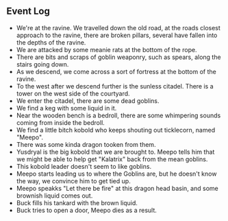 
## Event Log

- We're at the ravine. We travelled down the old road, at the roads closest approach to the ravine, there are broken pillars, several have fallen into the depths of the ravine.
- We are attacked by some meanie rats at the bottom of the rope.
- There are bits and scraps of goblin weaponry, such as spears, along the stairs going down.
- As we descend, we come across a sort of fortress at the bottom of the ravine.
- To the west after we descend further is the sunless citadel. There is a tower on the west side of the courtyard.
- We enter the citadel, there are some dead goblins.
- We find a keg with some liquid in it.
- Near the wooden bench is a bedroll, there are some whimpering sounds coming from inside the bedroll.
- We find a little bitch kobold who keeps shouting out ticklecorn, named "Meepo".
- There was some kinda dragon tooken from them.
- Yusdryal is the big kobold that we are brought to. Meepo tells him that we might be able to help get "Kalatrix" back from the mean goblins.
- This kobold leader doesn't seem to like goblins.
- Meepo starts leading us to where the Goblins are, but he doesn't know the way, we convince him to get tied up.
- Meepo speakks "Let there be fire" at this dragon head basin, and some brownish liquid comes out.
- Buck fills his tankard with the brown liquid.
- Buck tries to open a door, Meepo dies as a result. 